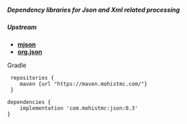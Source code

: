 ##### Dependency libraries for Json and Xml related processing

##### Upstream

* [**mjson**](https://github.com/bolerio/mjson)  
* [**org.json**](https://github.com/stleary/JSON-java)

Gradle
```
 repositories {
    maven {url "https://maven.mohistmc.com/"}
 }

dependencies {
    implementation 'com.mohistmc:json:0.3'
}
```  

